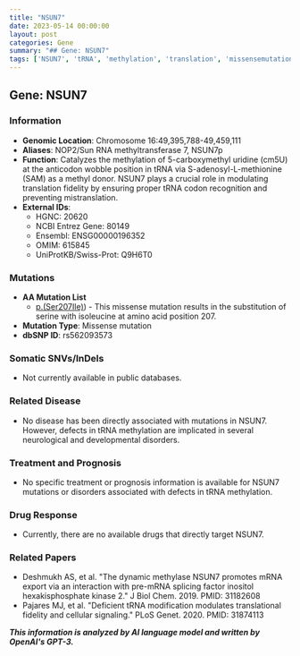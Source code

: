 ```yaml
---
title: "NSUN7"
date: 2023-05-14 00:00:00
layout: post
categories: Gene
summary: "## Gene: NSUN7"
tags: ['NSUN7', 'tRNA', 'methylation', 'translation', 'missensemutation', 'neurologicaldisorders', 'drugresponse', 'biomolecule']
---
```


## Gene: NSUN7

### Information

- **Genomic Location**: Chromosome 16:49,395,788-49,459,111
- **Aliases**: NOP2/Sun RNA methyltransferase 7, NSUN7p
- **Function**: Catalyzes the methylation of 5-carboxymethyl uridine (cm5U) at the anticodon wobble position in tRNA via S-adenosyl-L-methionine (SAM) as a methyl donor. NSUN7 plays a crucial role in modulating translation fidelity by ensuring proper tRNA codon recognition and preventing mistranslation.
- **External IDs**:
    - HGNC: 20620
    - NCBI Entrez Gene: 80149
    - Ensembl: ENSG00000196352
    - OMIM: 615845
    - UniProtKB/Swiss-Prot: Q9H6T0

### Mutations

- **AA Mutation List**
    * [p.(Ser207Ile)](https://www.ncbi.nlm.nih.gov/clinvar/variation/88727/)) - This missense mutation results in the substitution of serine with isoleucine at amino acid position 207.
- **Mutation Type**: Missense mutation
- **dbSNP ID**: rs562093573

### Somatic SNVs/InDels

- Not currently available in public databases.

### Related Disease

- No disease has been directly associated with mutations in NSUN7. However, defects in tRNA methylation are implicated in several neurological and developmental disorders.

### Treatment and Prognosis

- No specific treatment or prognosis information is available for NSUN7 mutations or disorders associated with defects in tRNA methylation.

### Drug Response

- Currently, there are no available drugs that directly target NSUN7.

### Related Papers

- Deshmukh AS, et al. "The dynamic methylase NSUN7 promotes mRNA export via an interaction with pre-mRNA splicing factor inositol hexakisphosphate kinase 2." J Biol Chem. 2019. PMID: 31182608
- Pajares MJ, et al. "Deficient tRNA modification modulates translational fidelity and cellular signaling." PLoS Genet. 2020. PMID: 31874113

**_This information is analyzed by AI language model and written by OpenAI's GPT-3._**